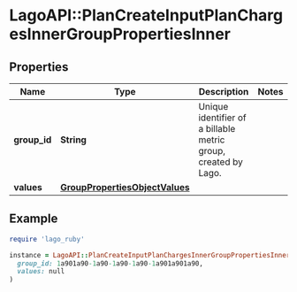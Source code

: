 # LagoAPI::PlanCreateInputPlanChargesInnerGroupPropertiesInner

## Properties

| Name | Type | Description | Notes |
| ---- | ---- | ----------- | ----- |
| **group_id** | **String** | Unique identifier of a billable metric group, created by Lago. |  |
| **values** | [**GroupPropertiesObjectValues**](GroupPropertiesObjectValues.md) |  |  |

## Example

```ruby
require 'lago_ruby'

instance = LagoAPI::PlanCreateInputPlanChargesInnerGroupPropertiesInner.new(
  group_id: 1a901a90-1a90-1a90-1a90-1a901a901a90,
  values: null
)
```

